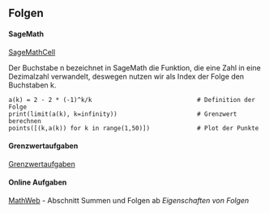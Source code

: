 ## Folgen

#### SageMath

[SageMathCell](https://sagecell.sagemath.org/)

Der Buchstabe n bezeichnet in SageMath die Funktion, die eine Zahl in eine Dezimalzahl verwandelt, deswegen nutzen wir als Index der Folge den Buchstaben k.

```
a(k) = 2 - 2 * (-1)^k/k                             # Definition der Folge
print(limit(a(k), k=infinity))                      # Grenzwert berechnen
points([(k,a(k)) for k in range(1,50)])             # Plot der Punkte
```

#### Grenzwertaufgaben

[Grenzwertaufgaben](Grenzwerte.pdf)

#### Online Aufgaben

[MathWeb](https://mathweb.de/mod/page/view.php?id=9) - Abschnitt Summen und Folgen ab _Eigenschaften von Folgen_
